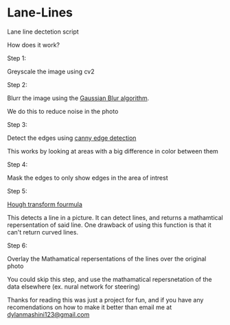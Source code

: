 # Lane-Lines


Lane line dectetion script 



How does it work?

Step 1:

  Greyscale the image using cv2
  
Step 2:

  Blurr the image using the [Gaussian Blur algorithm](https://docs.opencv.org/2.4/modules/imgproc/doc/filtering.html?highlight=gaussianblur#gaussianblur).
  
  We do this to reduce noise in the photo
  
Step 3:

  Detect the edges using [canny edge detection](https://opencv-python-tutroals.readthedocs.io/en/latest/py_tutorials/py_imgproc/py_canny/py_canny.html)
  
  This works by looking at areas with a big difference in color between them
  
Step 4:

  Mask the edges to only show edges in the area of intrest
  
Step 5:

  [Hough transform fourmula](https://opencv-python-tutroals.readthedocs.io/en/latest/py_tutorials/py_imgproc/py_houghlines/py_houghlines.html)
  
  This detects a line in a picture. It can detect lines, and returns a mathamtical repersentation of said line. One drawback of using this function is that it can't return curved lines. 
  
Step 6:

  Overlay the Mathamatical repersentations of the lines over the original photo
  
  You could skip this step, and use the mathamatical repersnetation of the data elsewhere (ex. nural network for steering)
  
  
  Thanks for reading this was just a project for fun, and if you have any recomendations on how to make it better than email me at dylanmashini123@gmail.com

  
  
